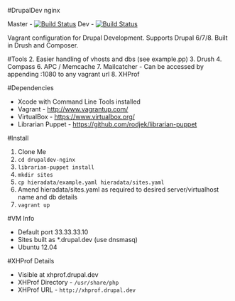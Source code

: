 #DrupalDev nginx

Master - [![Build Status](http://r2.ayil.co.uk:8080/buildStatus/icon?job=drupaldev-nginx-master)](http://r2.ayil.co.uk:8080/job/drupaldev-nginx-master/)
Dev - [![Build Status](http://r2.ayil.co.uk:8080/buildStatus/icon?job=drupaldev-nginx-dev)](http://r2.ayil.co.uk:8080/job/drupaldev-nginx-dev/)

Vagrant configuration for Drupal Development. Supports Drupal 6/7/8. Built in Drush and Composer.

#Tools
2. Easier handling of vhosts and dbs (see example.pp)
3. Drush
4. Compass
6. APC / Memcache
7. Mailcatcher - Can be accessed by appending :1080 to any vagrant url
8. XHProf

#Dependencies
* Xcode with Command Line Tools installed
* Vagrant - http://www.vagrantup.com/
* VirtualBox - https://www.virtualbox.org/
* Librarian Puppet - https://github.com/rodjek/librarian-puppet

#Install

1. Clone Me
2. `cd drupaldev-nginx`
3. `librarian-puppet install`
3. `mkdir sites`
4. `cp hieradata/example.yaml hieradata/sites.yaml`
5. Amend hieradata/sites.yaml as required to desired server/virtualhost name and db details
6. `vagrant up`

#VM Info
* Default port 33.33.33.10
* Sites built as *.drupal.dev (use dnsmasq)
* Ubuntu 12.04

#XHProf Details
* Visible at xhprof.drupal.dev
* XHProf Directory - `/usr/share/php`
* XHProf URL - `http://xhprof.drupal.dev`
